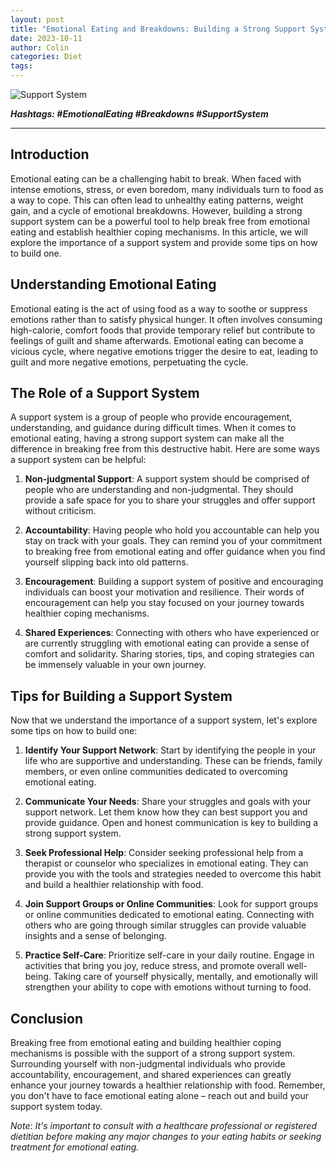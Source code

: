 ```yaml
---
layout: post
title: "Emotional Eating and Breakdowns: Building a Strong Support System"
date: 2023-10-11
author: Colin
categories: Diet
tags: 
---
```


![Support System](https://source.unsplash.com/1600x900/?support-system)

***Hashtags: #EmotionalEating #Breakdowns #SupportSystem***

---

## Introduction

Emotional eating can be a challenging habit to break. When faced with intense emotions, stress, or even boredom, many individuals turn to food as a way to cope. This can often lead to unhealthy eating patterns, weight gain, and a cycle of emotional breakdowns. However, building a strong support system can be a powerful tool to help break free from emotional eating and establish healthier coping mechanisms. In this article, we will explore the importance of a support system and provide some tips on how to build one.

## Understanding Emotional Eating

Emotional eating is the act of using food as a way to soothe or suppress emotions rather than to satisfy physical hunger. It often involves consuming high-calorie, comfort foods that provide temporary relief but contribute to feelings of guilt and shame afterwards. Emotional eating can become a vicious cycle, where negative emotions trigger the desire to eat, leading to guilt and more negative emotions, perpetuating the cycle.

## The Role of a Support System

A support system is a group of people who provide encouragement, understanding, and guidance during difficult times. When it comes to emotional eating, having a strong support system can make all the difference in breaking free from this destructive habit. Here are some ways a support system can be helpful:

1. **Non-judgmental Support**: A support system should be comprised of people who are understanding and non-judgmental. They should provide a safe space for you to share your struggles and offer support without criticism.

2. **Accountability**: Having people who hold you accountable can help you stay on track with your goals. They can remind you of your commitment to breaking free from emotional eating and offer guidance when you find yourself slipping back into old patterns.

3. **Encouragement**: Building a support system of positive and encouraging individuals can boost your motivation and resilience. Their words of encouragement can help you stay focused on your journey towards healthier coping mechanisms.

4. **Shared Experiences**: Connecting with others who have experienced or are currently struggling with emotional eating can provide a sense of comfort and solidarity. Sharing stories, tips, and coping strategies can be immensely valuable in your own journey.

## Tips for Building a Support System

Now that we understand the importance of a support system, let's explore some tips on how to build one:

1. **Identify Your Support Network**: Start by identifying the people in your life who are supportive and understanding. These can be friends, family members, or even online communities dedicated to overcoming emotional eating.

2. **Communicate Your Needs**: Share your struggles and goals with your support network. Let them know how they can best support you and provide guidance. Open and honest communication is key to building a strong support system.

3. **Seek Professional Help**: Consider seeking professional help from a therapist or counselor who specializes in emotional eating. They can provide you with the tools and strategies needed to overcome this habit and build a healthier relationship with food.

4. **Join Support Groups or Online Communities**: Look for support groups or online communities dedicated to emotional eating. Connecting with others who are going through similar struggles can provide valuable insights and a sense of belonging.

5. **Practice Self-Care**: Prioritize self-care in your daily routine. Engage in activities that bring you joy, reduce stress, and promote overall well-being. Taking care of yourself physically, mentally, and emotionally will strengthen your ability to cope with emotions without turning to food.

## Conclusion

Breaking free from emotional eating and building healthier coping mechanisms is possible with the support of a strong support system. Surrounding yourself with non-judgmental individuals who provide accountability, encouragement, and shared experiences can greatly enhance your journey towards a healthier relationship with food. Remember, you don't have to face emotional eating alone – reach out and build your support system today.

*Note: It's important to consult with a healthcare professional or registered dietitian before making any major changes to your eating habits or seeking treatment for emotional eating.*